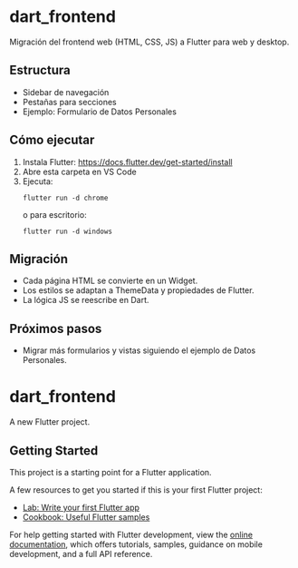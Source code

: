 # dart_frontend

Migración del frontend web (HTML, CSS, JS) a Flutter para web y desktop.

## Estructura

- Sidebar de navegación
- Pestañas para secciones
- Ejemplo: Formulario de Datos Personales

## Cómo ejecutar

1. Instala Flutter: https://docs.flutter.dev/get-started/install
2. Abre esta carpeta en VS Code
3. Ejecuta:
   ```
   flutter run -d chrome
   ```
   o para escritorio:
   ```
   flutter run -d windows
   ```

## Migración

- Cada página HTML se convierte en un Widget.
- Los estilos se adaptan a ThemeData y propiedades de Flutter.
- La lógica JS se reescribe en Dart.

## Próximos pasos

- Migrar más formularios y vistas siguiendo el ejemplo de Datos Personales.

# dart_frontend

A new Flutter project.

## Getting Started

This project is a starting point for a Flutter application.

A few resources to get you started if this is your first Flutter project:

- [Lab: Write your first Flutter app](https://docs.flutter.dev/get-started/codelab)
- [Cookbook: Useful Flutter samples](https://docs.flutter.dev/cookbook)

For help getting started with Flutter development, view the
[online documentation](https://docs.flutter.dev/), which offers tutorials,
samples, guidance on mobile development, and a full API reference.
